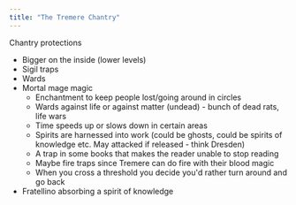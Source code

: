 ```yaml
---
title: "The Tremere Chantry"
---
```


Chantry protections
- Bigger on the inside (lower levels)
- Sigil traps
- Wards
- Mortal mage magic
	- Enchantment to keep people lost/going around in circles
	- Wards against life or against matter (undead) - bunch of dead rats, life wars
	- Time speeds up or slows down in certain areas
	- Spirits are harnessed into work (could be ghosts, could be spirits of knowledge etc. May attacked if released - think Dresden)
	- A trap in some books that makes the reader unable to stop reading
	- Maybe fire traps since Tremere can do fire with their blood magic
	- When you cross a threshold you decide you'd rather turn around and go back
- Fratellino absorbing a spirit of knowledge